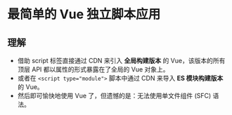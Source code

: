 # 最简单的 Vue 独立脚本应用

## 理解

- 借助 script 标签直接通过 CDN 来引入 **全局构建版本** 的 Vue，该版本的所有顶层 API 都以属性的形式暴露在了全局的 Vue 对象上。
- 或者在 `<script type="module">` 脚本中通过 CDN 来导入 **ES 模块构建版本** 的 Vue。
- 然后即可愉快地使用 Vue 了，但遗憾的是：无法使用单文件组件 (SFC) 语法。
